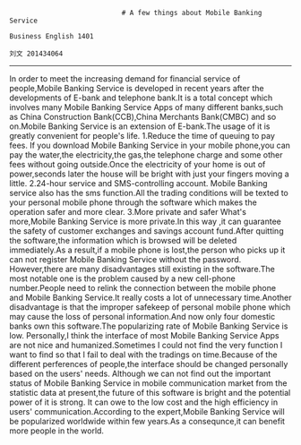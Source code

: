                                # A few things about Mobile Banking Service
                                                                                               Business English 1401
                                                                                               刘文 201434064
  --------------------------------------------------------------------------------------------------------------------------------
  In order to meet the increasing demand for financial service of people,Mobile Banking Service is developed in recent years after the developments of E-bank and telephone bank.It is a total concept which involves many Mobile Banking Service Apps of many different banks,such as China Construction Bank(CCB),China Merchants Bank(CMBC) and so on.Mobile Banking Service is an extension of E-bank.The usage of it is greatly convenient for people's life.
  1.Reduce the time of queuing to pay fees.
  If you download Mobile Banking Service in your mobile phone,you can pay the water,the electricity,the gas,the telephone charge and some other fees without going outside.Once the electricity of your home is out of power,seconds later the house will be bright with just your fingers moving a little.
  2.24-hour service and SMS-controlling account.
  Mobile Banking service also has the sms function.All the trading conditions will be texted to your personal mobile phone through the software which makes the operation safer and more clear.
  3.More private and safer
  What's more,Mobile Banking Service is more private.In this way ,it can guarantee the safety of customer exchanges and savings account fund.After quitting the software,the information which is browsed will be deleted immediately.As a result,if a mobile phone is lost,the person who picks up it can not register Mobile Banking Service without the password.
  However,there are many disadvantages still existing in the software.The most notable one is the problem caused by a new cell-phone number.People need to relink the connection between the mobile phone and Mobile Banking Service.It really costs a lot of unnecessary time.Another disadvantage is that the improper safekeep of personal mobile phone which may cause the loss of personal information.And now only four domestic banks own this software.The popularizing rate of Mobile Banking Service is low.
  Personally,I think the interface of most Mobile Banking Service Apps are not nice and humanized.Sometimes I could not find the very function I want to find so that I fail to deal with the tradings on time.Because of the different perferences of people,the interface should be changed personally based on the users' needs.
  Although we can not find out the important status of Mobile Banking Service in mobile communication market from the statistic data at present,the future of this software is bright and the potential power of it is strong. It can owe to the low cost and the high efficiency in users' communication.According to the expert,Mobile Banking Service will be popularized worldwide within few years.As a consequnce,it can benefit more people in the world. 
